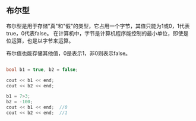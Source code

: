 ## 布尔型
布尔型是用于存储"真"和"假"的类型，它占用一个字节，其值只能为1或0，1代表true，0代表false。
在计算机中，字节是计算机程序能控制的最小单位，即使是位运算，也是以字节来运算。

布尔值也能存储其他值，0是表示1，非0则表示false。
```c

bool b1 = true, b2 = false;

cout << b1 << end;
cout << b2 << end;

b1 = 7>3;
b2 = -100;
cout << b1 << end;	//0
cout << b2 << end;	//1
```